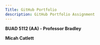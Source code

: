 ```yaml
---
Title: GitHub Portfolio
description: GitHub Portfolio Assignment
---
```


**BUAD 5112 (AA) - Professor Bradley**

**Micah Catlett**

